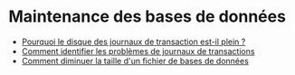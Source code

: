 # Maintenance des bases de données

- [Pourquoi le disque des journaux de transaction est-il plein ?](./recovery-model.md)
- [Comment identifier les problèmes de journaux de transactions](./journaux-de-transactions.md)
- [Comment diminuer la taille d'un fichier de bases de données](./shrink-database-file.md)